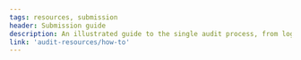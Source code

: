```yaml
---
tags: resources, submission
header: Submission guide
description: An illustrated guide to the single audit process, from login to final submission.
link: 'audit-resources/how-to'
---
```

